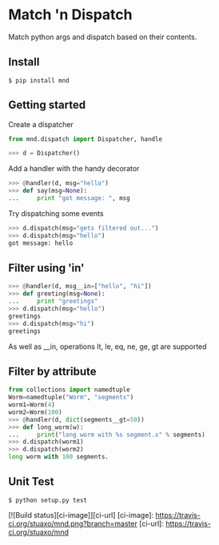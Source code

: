 Match 'n Dispatch
=================

Match python args and dispatch based on their contents.


Install
-------

```$ pip install mnd```


Getting started
---------------

Create a dispatcher
```python
from mnd.dispatch import Dispatcher, handle

>>> d = Dispatcher()
```

Add a handler with the handy decorator
```python
>>> @handler(d, msg="hello")
>>> def say(msg=None):
...     print "got message: ", msg
```

Try dispatching some events
```python
>>> d.dispatch(msg="gets filtered out...")
>>> d.dispatch(msg="hello")
got message: hello
```


Filter using 'in'
-----------------

```python
>>> @handler(d, msg__in=["hello", "hi"])
>>> def greeting(msg=None):
...     print "greetings"
>>> d.dispatch(msg="hello")
greetings
>>> d.dispatch(msg="hi")
greetings
```

As well as __in, operations lt, le, eq, ne, ge, gt are supported


Filter by attribute
-------------------


```python
from collections import namedtuple
Worm=namedtuple("Worm", "segments")
worm1=Worm(4)
worm2=Worm(100)
>>> @handler(d, dict(segments__gt=50))
>>> def long_worm(w):
...     print("long worm with %s segment.s" % segments)
>>> d.dispatch(worm1)
>>> d.dispatch(worm2)
long worm with 100 segments.
```




Unit Test
---------

```$ python setup.py test```




[![Build status][ci-image]][ci-url]
[ci-image]: https://travis-ci.org/stuaxo/mnd.png?branch=master
[ci-url]: https://travis-ci.org/stuaxo/mnd
